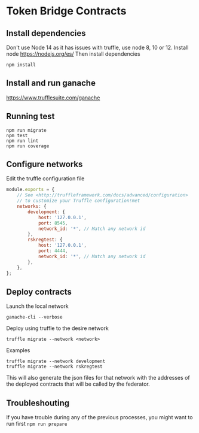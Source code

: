 # Token Bridge Contracts

## Install dependencies

Don't use Node 14 as it has issues with truffle, use node 8, 10 or 12.
Install node https://nodejs.org/es/
Then install dependencies

```
npm install
```

## Install and run ganache

https://www.trufflesuite.com/ganache

## Running test

```
npm run migrate
npm test
npm run lint
npm run coverage
```

## Configure networks

Edit the truffle configuration file

```js
module.exports = {
    // See <http://truffleframework.com/docs/advanced/configuration>
    // to customize your Truffle configuration!met
    networks: {
        development: {
            host: '127.0.0.1',
            port: 8545,
            network_id: '*', // Match any network id
        },
        rskregtest: {
            host: '127.0.0.1',
            port: 4444,
            network_id: '*', // Match any network id
        },
    },
};
```

## Deploy contracts

Launch the local network

```
ganache-cli --verbose
```

Deploy using truffle to the desire network

```
truffle migrate --network <network>
```

Examples

```
truffle migrate --network development
truffle migrate --network rskregtest
```

This will also generate the json files for that network with the addresses of the deployed contracts that will be called by the federator.

## Troubleshouting

If you have trouble during any of the previous processes, you might want to run first
`npm run prepare`

